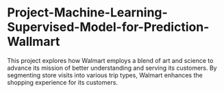# Project-Machine-Learning-Supervised-Model-for-Prediction-Wallmart
This project explores how Walmart employs a blend of art and science to advance its mission of better understanding and serving its customers. By segmenting store visits into various trip types, Walmart enhances the shopping experience for its customers.
